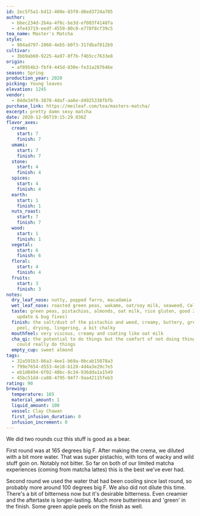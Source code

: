 ```yaml
---
id: 2ec5f5a1-bd12-400e-83f0-d6ed3724a705
author:
  - bbec234d-2b4a-4f6c-be3d-ef003f4148fa
  - 4fe43719-eedf-4559-80c0-e778f8cf39c5
tea_name: Master's Matcha
style:
  - 984ad797-2060-4eb5-b0f3-317dbaf812b9
cultivar:
  - 3bb9ab60-9225-4a97-8f7b-f4b5cc7633e8
origin:
  - af8954b3-fbf4-445d-830e-fe31a287646e
season: Spring
production_year: 2020
picking: Young leaves
elevation: 1245
vendor:
  - 84de34f8-3878-4daf-aa6e-d4925338fbfb
purchase_link: https://meileaf.com/tea/masters-matcha/
excerpt: pretty damn sexy matcha
date: 2020-12-06T19:15:29.036Z
flavor_axes:
  cream:
    start: 7
    finish: 7
  umami:
    start: 7
    finish: 7
  stone:
    start: 4
    finish: 4
  spices:
    start: 4
    finish: 4
  earth:
    start: 1
    finish: 1
  nuts_roast:
    start: 7
    finish: 7
  wood:
    start: 1
    finish: 1
  vegetal:
    start: 6
    finish: 6
  floral:
    start: 4
    finish: 4
  fruits:
    start: 3
    finish: 3
notes:
  dry_leaf_nose: nutty, popped farro, macadamia
  wet_leaf_nose: roasted green peas, wakame, oat/soy milk, seaweed, Celtic gray salt
  taste: green peas, pistachios, almonds, oat milk, rice gluten, good 2.1 (minor
    update & bug fixes)
  finish: the salt/dust of the pistachio and weed, creamy, buttery, green apple
    peel, drying, lingering, a bit chalky
  mouthfeel: very viscous, creamy and coating like oat milk
  cha_qi: the potential to do things but the comfort of not doing things but we
    could really do things
  empty_cup: sweet almond
tags:
  - 32a591b3-86a3-4ee1-b69a-0bcab15078a3
  - 799e7654-d553-4e18-b128-4d4a3e29c7e5
  - eb1d0494-6f02-48bc-8c34-936dda1a1549
  - 45bc51d4-ca88-4795-94f7-9aa42115feb3
rating: 90
brewing:
  temperature: 165
  material_amount: 1
  liquid_amount: 100
  vessel: Clay Chawan
  first_infusion_duration: 0
  infusion_increment: 0
---
```

We did two rounds cuz this stuff is good as a bear.

First round was at 165 degrees big F. After making the crema, we diluted with a bit more water. That was super pistachio, with tons of wacky and wild stuff goin on. Notably not bitter. So far on both of our limited matcha experiences (coming from matcha lattes) this is the best we've ever had. 

Second round we used the water that had been cooling since last round, so probably more around 100 degrees big F. We also did not dilute this time. There's a bit of bitterness now but it's desirable bitterness. Even creamier and the aftertaste is longer-lasting. Much more butteriness and 'green' in the finish. Some green apple peels on the finish as well.